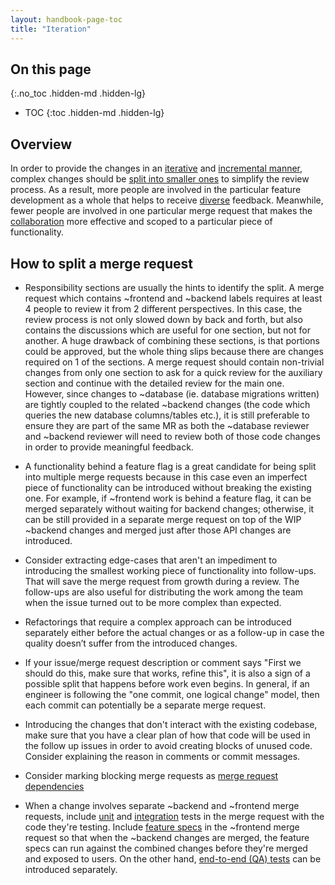```yaml
---
layout: handbook-page-toc
title: "Iteration"
---
```


## On this page
{:.no_toc .hidden-md .hidden-lg}

- TOC
{:toc .hidden-md .hidden-lg}

## Overview

In order to provide the changes in an [iterative](/handbook/values/#iteration) and [incremental manner](/handbook/product/product-principles/#iteration), complex changes should be [split into smaller ones](/handbook/values/#make-small-merge-requests) to simplify the review process. As a result, more people are involved in the particular feature development as a whole that helps to receive [diverse](/handbook/values/#diversity-inclusion) feedback. Meanwhile, fewer people are involved in one particular merge request that makes the [collaboration](/handbook/values/#collaboration) more effective and scoped to a particular piece of functionality.

## How to split a merge request

- Responsibility sections are usually the hints to identify the split. A merge request which contains ~frontend and ~backend labels requires at least 4 people to review it from 2 different perspectives. In this case, the review process is not only slowed down by back and forth, but also contains the discussions which are useful for one section, but not for another. A huge drawback of combining these sections, is that portions could be approved, but the whole thing slips because there are changes required on 1 of the sections. A merge request should contain non-trivial changes from only one section to ask for a quick review for the auxiliary section and continue with the detailed review for the main one. However, since changes to ~database (ie. database migrations written) are tightly coupled to the related ~backend changes (the code which queries the new database columns/tables etc.), it is still preferable to ensure they are part of the same MR as both the ~database reviewer and ~backend reviewer will need to review both of those code changes in order to provide meaningful feedback.

- A functionality behind a feature flag is a great candidate for being split into multiple merge requests because in this case even an imperfect piece of functionality can be introduced without breaking the existing one. For example, if ~frontend work is behind a feature flag, it can be merged separately without waiting for backend changes; otherwise, it can be still provided in a separate merge request on top of the WIP ~backend changes and merged just after those API changes are introduced.

- Consider extracting edge-cases that aren't an impediment to introducing the smallest working piece of functionality into follow-ups. That will save the merge request from growth during a review. The follow-ups are also useful for distributing the work among the team when the issue turned out to be more complex than expected.

- Refactorings that require a complex approach can be introduced separately either before the actual changes or as a follow-up in case the quality doesn’t suffer from the introduced changes.

- If your issue/merge request description or comment says "First we should do this, make sure that works, refine this", it is also a sign of a possible split that happens before work even begins. In general, if an engineer is following the "one commit, one logical change" model, then each commit can potentially be a separate merge request.

- Introducing the changes that don't interact with the existing codebase, make sure that you have a clear plan of how that code will be used in the follow up issues in order to avoid creating blocks of unused code. Consider explaining the reason in comments or commit messages.

- Consider marking blocking merge requests as [merge request dependencies](https://docs.gitlab.com/ee/user/project/merge_requests/merge_request_dependencies.html#merge-request-dependencies)

- When a change involves separate ~backend and ~frontend merge requests, include [unit](https://docs.gitlab.com/ee/development/testing_guide/testing_levels.html#unit-tests) and [integration](https://docs.gitlab.com/ee/development/testing_guide/testing_levels.html#integration-tests) tests in the merge request with the code they're testing. Include [feature specs](https://docs.gitlab.com/ee/development/testing_guide/testing_levels.html#white-box-tests-at-the-system-level-formerly-known-as-system--feature-tests) in the ~frontend merge request so that when the ~backend changes are merged, the feature specs can run against the combined changes before they're merged and exposed to users. On the other hand, [end-to-end (QA) tests](https://docs.gitlab.com/ee/development/testing_guide/testing_levels.html#black-box-tests-at-the-system-level-aka-end-to-end-tests) can be introduced separately.

